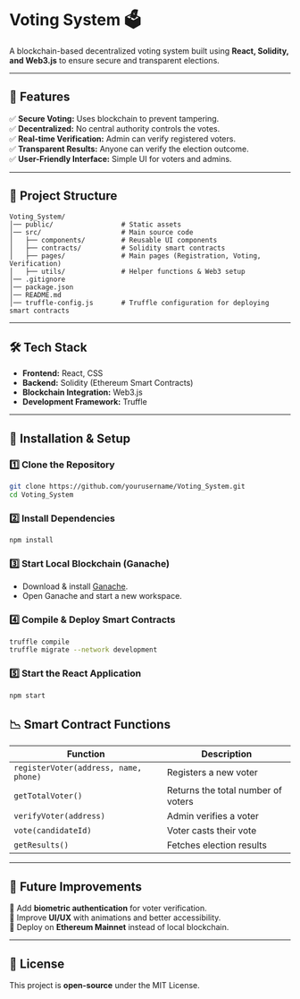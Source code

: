 # Voting System 🗳️

A blockchain-based decentralized voting system built using **React, Solidity, and Web3.js** to ensure secure and transparent elections.

---

## 🔗 Features
✅ **Secure Voting:** Uses blockchain to prevent tampering.  
✅ **Decentralized:** No central authority controls the votes.  
✅ **Real-time Verification:** Admin can verify registered voters.  
✅ **Transparent Results:** Anyone can verify the election outcome.  
✅ **User-Friendly Interface:** Simple UI for voters and admins.  

---

## 💁️ Project Structure
```
Voting_System/
│── public/                 # Static assets
│── src/                    # Main source code
│   ├── components/         # Reusable UI components
│   ├── contracts/          # Solidity smart contracts
│   ├── pages/              # Main pages (Registration, Voting, Verification)
│   ├── utils/              # Helper functions & Web3 setup
│── .gitignore
│── package.json
│── README.md
│── truffle-config.js       # Truffle configuration for deploying smart contracts
```

---

## 🛠️ Tech Stack
- **Frontend:** React, CSS  
- **Backend:** Solidity (Ethereum Smart Contracts)  
- **Blockchain Integration:** Web3.js  
- **Development Framework:** Truffle  

---

## 🚀 Installation & Setup

### **1️⃣ Clone the Repository**
```bash
git clone https://github.com/yourusername/Voting_System.git
cd Voting_System
```

### **2️⃣ Install Dependencies**
```bash
npm install
```

### **3️⃣ Start Local Blockchain (Ganache)**
- Download & install [Ganache](https://www.trufflesuite.com/ganache).  
- Open Ganache and start a new workspace.  

### **4️⃣ Compile & Deploy Smart Contracts**
```bash
truffle compile
truffle migrate --network development
```

### **5️⃣ Start the React Application**
```bash
npm start

```


## 📉 Smart Contract Functions
| Function  | Description  |
|-----------|-------------|
| `registerVoter(address, name, phone)`  | Registers a new voter  |
| `getTotalVoter()`  | Returns the total number of voters  |
| `verifyVoter(address)`  | Admin verifies a voter  |
| `vote(candidateId)`  | Voter casts their vote  |
| `getResults()`  | Fetches election results  |

---

## 📌 Future Improvements
🔹 Add **biometric authentication** for voter verification.  
🔹 Improve **UI/UX** with animations and better accessibility.  
🔹 Deploy on **Ethereum Mainnet** instead of local blockchain.  

---

## 🐝 License
This project is **open-source** under the MIT License.  


